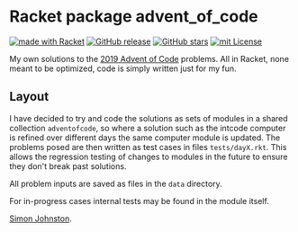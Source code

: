 # Racket package advent_of_code

[![made with Racket](https://img.shields.io/badge/made%20with-Racket-9F1D20)](https://racket-lang.org/)
[![GitHub release](https://img.shields.io/github/release/johnstonskj/advent_of_code_2019.svg?style=flat-square)](https://github.com/johnstonskj/advent_of_code_2019/releases)
[![GitHub stars](https://img.shields.io/github/stars/johnstonskj/advent_of_code_2019.svg)](https://github.com/johnstonskj/advent_of_code_2019/stargazers)
[![mit License](https://img.shields.io/badge/license-mit-118811.svg)](https://lbesson.mit-license.org/)

My own solutions to the [2019 Advent of Code](https://adventofcode.com/2019)
problems. All in Racket, none meant to be optimized, code is simply written
just for my fun.

## Layout

I have decided to try and code the solutions as sets of modules in a shared
collection `adventofcode`, so where a solution such as the intcode computer
is refined over different days the same computer module is updated. The 
problems posed are then written as test cases in files `tests/dayX.rkt`.
This allows the regression testing of changes to modules in the future to
ensure they don't break past solutions.

All problem inputs are saved as files in the `data` directory.

For in-progress cases internal tests may be found in the module itself.

[Simon Johnston](mailto:johnstonskj@gmail.com).